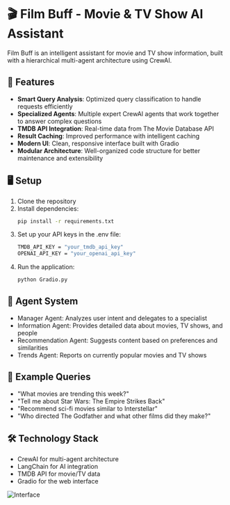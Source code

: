 # 🎬 Film Buff - Movie & TV Show AI Assistant

Film Buff is an intelligent assistant for movie and TV show information, built with a hierarchical multi-agent architecture using CrewAI.

## 🌟 Features

- **Smart Query Analysis**: Optimized query classification to handle requests efficiently
- **Specialized Agents**: Multiple expert CrewAI agents that work together to answer complex questions
- **TMDB API Integration**: Real-time data from The Movie Database API
- **Result Caching**: Improved performance with intelligent caching
- **Modern UI**: Clean, responsive interface built with Gradio
- **Modular Architecture**: Well-organized code structure for better maintenance and extensibility

## 🖥️  Setup

1. Clone the repository
2. Install dependencies:
   ```bash
   pip install -r requirements.txt
3. Set up your API keys in the .env file:
   ```bash
   TMDB_API_KEY = "your_tmdb_api_key"
   OPENAI_API_KEY = "your_openai_api_key"
4. Run the application:
   ```bash
   python Gradio.py

## 🤖 Agent System
- Manager Agent: Analyzes user intent and delegates to a specialist
- Information Agent: Provides detailed data about movies, TV shows, and people
- Recommendation Agent: Suggests content based on preferences and similarities
- Trends Agent: Reports on currently popular movies and TV shows

## 📝 Example Queries

- "What movies are trending this week?"
- "Tell me about Star Wars: The Empire Strikes Back"
- "Recommend sci-fi movies similar to Interstellar"
- "Who directed The Godfather and what other films did they make?"

## 🛠️ Technology Stack
- CrewAI for multi-agent architecture
- LangChain for AI integration
- TMDB API for movie/TV data
- Gradio for the web interface

![Interface](images/FilmBuff.png)

